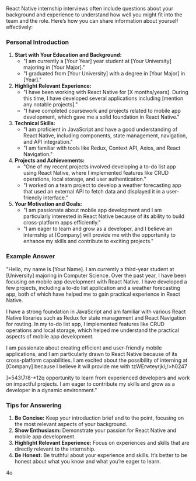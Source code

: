 React Native internship interviews often include questions about your background and experience to understand how well you might fit into the team and the role. Here’s how you can share information about yourself effectively:

### Personal Introduction

1. **Start with Your Education and Background:**
   * "I am currently a [Your Year] year student at [Your University] majoring in [Your Major]."
   * "I graduated from [Your University] with a degree in [Your Major] in [Year]."
2. **Highlight Relevant Experience:**
   * "I have been working with React Native for [X months/years]. During this time, I have developed several applications including [mention any notable projects]."
   * "I have completed coursework and projects related to mobile app development, which gave me a solid foundation in React Native."
3. **Technical Skills:**
   * "I am proficient in JavaScript and have a good understanding of React Native, including components, state management, navigation, and API integration."
   * "I am familiar with tools like Redux, Context API, Axios, and React Navigation."
4. **Projects and Achievements:**
   * "One of my recent projects involved developing a to-do list app using React Native, where I implemented features like CRUD operations, local storage, and user authentication."
   * "I worked on a team project to develop a weather forecasting app that used an external API to fetch data and displayed it in a user-friendly interface."
5. **Your Motivation and Goals:**
   * "I am passionate about mobile app development and I am particularly interested in React Native because of its ability to build cross-platform apps efficiently."
   * "I am eager to learn and grow as a developer, and I believe an internship at [Company] will provide me with the opportunity to enhance my skills and contribute to exciting projects."

### Example Answer

"Hello, my name is [Your Name]. I am currently a third-year student at [University] majoring in Computer Science. Over the past year, I have been focusing on mobile app development with React Native. I have developed a few projects, including a to-do list application and a weather forecasting app, both of which have helped me to gain practical experience in React Native.

I have a strong foundation in JavaScript and am familiar with various React Native libraries such as Redux for state management and React Navigation for routing. In my to-do list app, I implemented features like CRUD operations and local storage, which helped me understand the practical aspects of mobile app development.

I am passionate about creating efficient and user-friendly mobile applications, and I am particularly drawn to React Native because of its cross-platform capabilities. I am excited about the possibility of interning at [Company] because I believe it will provide me with tzWErwteyrjkl;/>h0247

]=543\7/8-*12q  opportunity to learn from experienced developers and work on impactful projects. I am eager to contribute my skills and grow as a developer in a dynamic environment."

### Tips for Answering

1. **Be Concise:** Keep your introduction brief and to the point, focusing on the most relevant aspects of your background.
2. **Show Enthusiasm:** Demonstrate your passion for React Native and mobile app development.
3. **Highlight Relevant Experience:** Focus on experiences and skills that are directly relevant to the internship.
4. **Be Honest:** Be truthful about your experience and skills. It’s better to be honest about what you know and what you’re eager to learn.

4o
